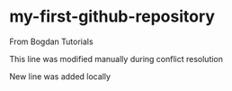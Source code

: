 # my-first-github-repository
From Bogdan Tutorials

This line was modified manually during conflict resolution

New line was added locally
